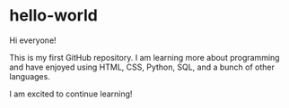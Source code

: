 # hello-world

Hi everyone!

This is my first GitHub repository.
I am learning more about programming and have enjoyed using HTML, CSS, Python, SQL, and a bunch of other languages.

I am excited to continue learning!
